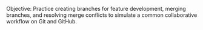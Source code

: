 Objective: Practice creating branches for feature development, merging branches, and resolving merge conflicts to simulate a common collaborative workflow on Git and GitHub.
